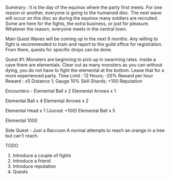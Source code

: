 Summary : It is the day of the equinox where the party first meets. For one reason or another, everyone is going to the humanoid disc. The next wave will occur on this disc so during the equinox many soldiers are recruited. Some are here for the fights, the extra business, or just for pleasure. Whatever the reason, everyone meets in the central town.

Main Quest
Waves will be coming up in the next 6 months. Any willing to fight is recommended to train and report to the guild office for registration. From there, quests for specific drops can be done.

Quest #1: Monsters are beginning to pick up in swarming rates. inside a cave there are elementals. Clear out as many monsters as you can without dying, you do not have to fight the elemental at the bottom. Leave that for a more experienced party. 
Time Limit : 12 Hours; -20% Reward per hour
Reward : x5 Distance 1; Gauge 10% Skill Shards; +100 Reputation 

Encounters -
Elemental Ball x 2
Elemental Arrows x 1

Elemental Ball x 4
Elemental Arrows x 2

Elemental Head x 1 (Juiced: +100)
Elemental Ball x 5

Elemental 1000


Side Quest - Just a Raccoon
A normal attempts to reach an orange in a tree but can't reach.



TODO
1. Introduce a couple of fights
2. Introduce a friend
3. Introduce reputation
4. Quests